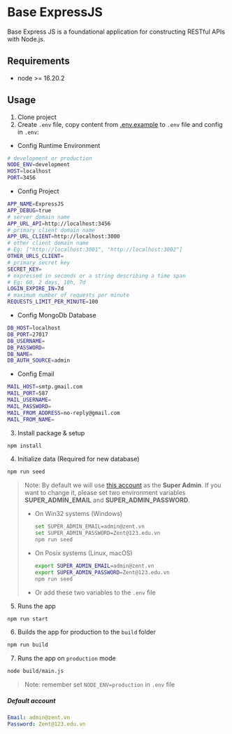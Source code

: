 # Base ExpressJS

Base Express JS is a foundational application for constructing RESTful APIs with Node.js.

## Requirements

- node >= 16.20.2

## Usage

1. Clone project
2. Create `.env` file, copy content from [.env.example](./.env.example) to `.env` file and config in `.env`:

- Config Runtime Environment

```bash
# development or production
NODE_ENV=development
HOST=localhost
PORT=3456
```

- Config Project

```bash
APP_NAME=ExpressJS
APP_DEBUG=true
# server domain name
APP_URL_API=http://localhost:3456
# primary client domain name
APP_URL_CLIENT=http://localhost:3000
# other client domain name
# Eg: ["http://localhost:3001", "http://localhost:3002"]
OTHER_URLS_CLIENT=
# primary secret key
SECRET_KEY=
# expressed in seconds or a string describing a time span
# Eg: 60, 2 days, 10h, 7d
LOGIN_EXPIRE_IN=7d
# maximum number of requests per minute
REQUESTS_LIMIT_PER_MINUTE=100
```

- Config MongoDb Database

```bash
DB_HOST=localhost
DB_PORT=27017
DB_USERNAME=
DB_PASSWORD=
DB_NAME=
DB_AUTH_SOURCE=admin
```

- Config Email

```bash
MAIL_HOST=smtp.gmail.com
MAIL_PORT=587
MAIL_USERNAME=
MAIL_PASSWORD=
MAIL_FROM_ADDRESS=no-reply@gmail.com
MAIL_FROM_NAME=
```

3. Install package & setup

```bash
npm install
```

4. Initialize data (Required for new database)

```bash
npm run seed
```

> Note: By default we will use [this account](#default-account) as the **Super Admin**.
> If you want to change it, please set two environment variables **SUPER_ADMIN_EMAIL** and **SUPER_ADMIN_PASSWORD**.
>
> - On Win32 systems (Windows)
>   ```bash
>   set SUPER_ADMIN_EMAIL=admin@zent.vn
>   set SUPER_ADMIN_PASSWORD=Zent@123.edu.vn
>   npm run seed
>   ```
> - On Posix systems (Linux, macOS)
>   ```bash
>   export SUPER_ADMIN_EMAIL=admin@zent.vn
>   export SUPER_ADMIN_PASSWORD=Zent@123.edu.vn
>   npm run seed
>   ```
> - Or add these two variables to the `.env` file

5. Runs the app

```bash
npm run start
```

6. Builds the app for production to the `build` folder

```bash
npm run build
```

7. Runs the app on `production` mode

```bash
node build/main.js
```

> Note: remember set `NODE_ENV=production` in `.env` file

##### Default account

```yaml
Email: admin@zent.vn
Password: Zent@123.edu.vn
```

 
